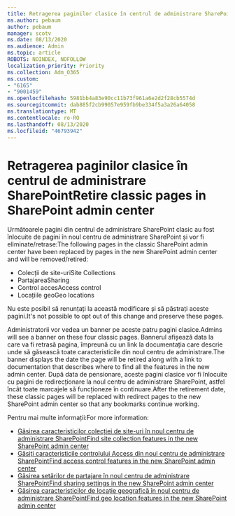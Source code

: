 ```yaml
---
title: Retragerea paginilor clasice în centrul de administrare SharePoint
ms.author: pebaum
author: pebaum
manager: scotv
ms.date: 08/13/2020
ms.audience: Admin
ms.topic: article
ROBOTS: NOINDEX, NOFOLLOW
localization_priority: Priority
ms.collection: Adm_O365
ms.custom:
- "6165"
- "9001459"
ms.openlocfilehash: 5981bb4a83e90cc11b73f961a6e2d2f28cb5574d
ms.sourcegitcommit: dab885f2cb99057e959fb9be334f5a3a26a64058
ms.translationtype: MT
ms.contentlocale: ro-RO
ms.lasthandoff: 08/13/2020
ms.locfileid: "46793942"
---
```

# <a name="retire-classic-pages-in-sharepoint-admin-center"></a><span data-ttu-id="ac693-102">Retragerea paginilor clasice în centrul de administrare SharePoint</span><span class="sxs-lookup"><span data-stu-id="ac693-102">Retire classic pages in SharePoint admin center</span></span>

<span data-ttu-id="ac693-103">Următoarele pagini din centrul de administrare SharePoint clasic au fost înlocuite de pagini în noul centru de administrare SharePoint și vor fi eliminate/retrase:</span><span class="sxs-lookup"><span data-stu-id="ac693-103">The following pages in the classic SharePoint admin center have been replaced by pages in the new SharePoint admin center and will be removed/retired:</span></span> 

- <span data-ttu-id="ac693-104">Colecții de site-uri</span><span class="sxs-lookup"><span data-stu-id="ac693-104">Site Collections</span></span> 
- <span data-ttu-id="ac693-105">Partajarea</span><span class="sxs-lookup"><span data-stu-id="ac693-105">Sharing</span></span>
- <span data-ttu-id="ac693-106">Control acces</span><span class="sxs-lookup"><span data-stu-id="ac693-106">Access control</span></span>
- <span data-ttu-id="ac693-107">Locațiile geo</span><span class="sxs-lookup"><span data-stu-id="ac693-107">Geo locations</span></span>

<span data-ttu-id="ac693-108">Nu este posibil să renunțați la această modificare și să păstrați aceste pagini.</span><span class="sxs-lookup"><span data-stu-id="ac693-108">It's not possible to opt out of this change and preserve these pages.</span></span>

<span data-ttu-id="ac693-109">Administratorii vor vedea un banner pe aceste patru pagini clasice.</span><span class="sxs-lookup"><span data-stu-id="ac693-109">Admins will see a banner on these four classic pages.</span></span> <span data-ttu-id="ac693-110">Bannerul afișează data la care va fi retrasă pagina, împreună cu un link la documentația care descrie unde să găsească toate caracteristicile din noul centru de administrare.</span><span class="sxs-lookup"><span data-stu-id="ac693-110">The banner displays the date the page will be retired along with a link to documentation that describes where to find all the features in the new admin center.</span></span> <span data-ttu-id="ac693-111">După data de pensionare, aceste pagini clasice vor fi înlocuite cu pagini de redirecționare la noul centru de administrare SharePoint, astfel încât toate marcajele să funcționeze în continuare.</span><span class="sxs-lookup"><span data-stu-id="ac693-111">After the retirement date, these classic pages will be replaced with redirect pages to the new SharePoint admin center so that any bookmarks continue working.</span></span>
  
<span data-ttu-id="ac693-112">Pentru mai multe informații:</span><span class="sxs-lookup"><span data-stu-id="ac693-112">For more information:</span></span>

- [<span data-ttu-id="ac693-113">Găsirea caracteristicilor colecției de site-uri în noul centru de administrare SharePoint</span><span class="sxs-lookup"><span data-stu-id="ac693-113">Find site collection features in the new SharePoint admin center</span></span>](https://docs.microsoft.com/sharepoint/site-collections-page)
- [<span data-ttu-id="ac693-114">Găsiți caracteristicile controlului Access din noul centru de administrare SharePoint</span><span class="sxs-lookup"><span data-stu-id="ac693-114">Find access control features in the new SharePoint admin center</span></span>](https://docs.microsoft.com/sharepoint/control-access)
- [<span data-ttu-id="ac693-115">Găsirea setărilor de partajare în noul centru de administrare SharePoint</span><span class="sxs-lookup"><span data-stu-id="ac693-115">Find sharing settings in the new SharePoint admin center</span></span>](https://docs.microsoft.com/sharepoint/sharing-settings)
- [<span data-ttu-id="ac693-116">Găsirea caracteristicilor de locație geografică în noul centru de administrare SharePoint</span><span class="sxs-lookup"><span data-stu-id="ac693-116">Find geo location features in the new SharePoint admin center</span></span>](https://docs.microsoft.com/sharepoint/manage-geo-locations)